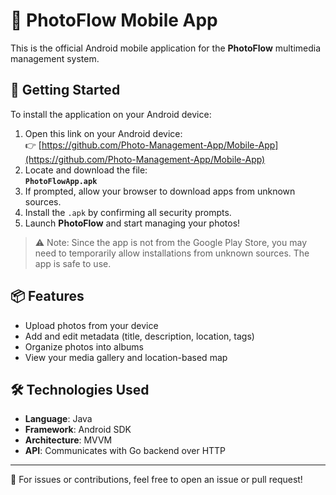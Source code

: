 # 📸 PhotoFlow Mobile App

This is the official Android mobile application for the **PhotoFlow** multimedia management system.

## 🚀 Getting Started

To install the application on your Android device:

1. Open this link on your Android device:  
   👉 [https://github.com/Photo-Management-App/Mobile-App](https://github.com/Photo-Management-App/Mobile-App)
2. Locate and download the file:  
   **`PhotoFlowApp.apk`**
3. If prompted, allow your browser to download apps from unknown sources.
4. Install the `.apk` by confirming all security prompts.
5. Launch **PhotoFlow** and start managing your photos!

> ⚠️ Note: Since the app is not from the Google Play Store, you may need to temporarily allow installations from unknown sources. The app is safe to use.

## 📦 Features

- Upload photos from your device
- Add and edit metadata (title, description, location, tags)
- Organize photos into albums
- View your media gallery and location-based map

## 🛠 Technologies Used

- **Language**: Java
- **Framework**: Android SDK
- **Architecture**: MVVM
- **API**: Communicates with Go backend over HTTP

---

💬 For issues or contributions, feel free to open an issue or pull request!


